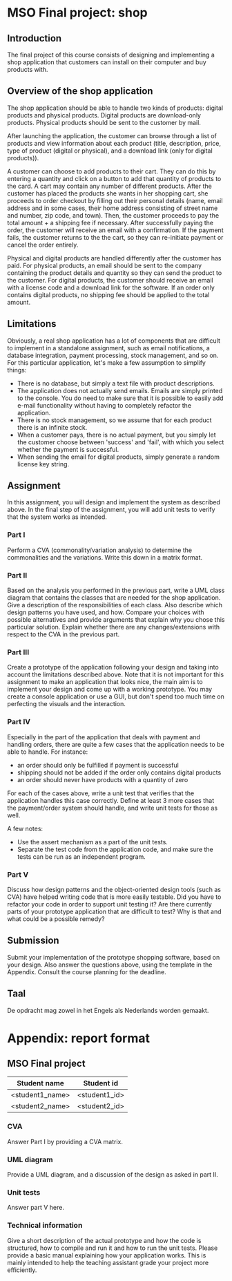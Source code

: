 # MSO Final project: shop

## Introduction

The final project of this course consists of designing and implementing a shop application that customers can install on their computer and buy products with. 

## Overview of the shop application

The shop application should be able to handle two kinds of products: digital products and physical products. Digital products are download-only products. Physical products should be sent to the customer by mail.

After launching the application, the customer can browse through a list of products and view information about each product (title, description, price, type of product (digital or physical), and a download link (only for digital products)). 

A customer can choose to add products to their cart. They can do this by entering a quantity and click on a button to add that quantity of products to the card. A cart may contain any number of different products. After the customer has placed the products she wants in her shopping cart, she proceeds to order checkout by filling out their personal details (name, email address and in some cases, their home address consisting of street name and number, zip code, and town). Then, the customer proceeds to pay the total amount + a shipping fee if necessary. After successfully paying the order, the customer will receive an email with a confirmation. If the payment fails, the customer returns to the the cart, so they can re-initiate payment or cancel the order entirely.

Physical and digital products are handled differently after the customer has paid. For physical products, an email should be sent to the company containing the product details and quantity so they can send the product to the customer. For digital products, the customer should receive an email with a license code and a download link for the software. If an order only contains digital products, no shipping fee should be applied to the total amount.

## Limitations

Obviously, a real shop application has a lot of components that are difficult to implement in a standalone assignment, such as email notifications, a database integration, payment processing, stock management, and so on. For this particular application, let's make a few assumption to simplify things:
- There is no database, but simply a text file with product descriptions.
- The application does not actually send emails. Emails are simply printed to the console. You do need to make sure that it is possible to easily add e-mail functionality without having to completely refactor the application.
- There is no stock management, so we assume that for each product there is an infinite stock.
- When a customer pays, there is no actual payment, but you simply let the customer choose between 'success' and 'fail', with which you select whether the payment is successful. 
- When sending the email for digital products, simply generate a random license key string.

## Assignment
In this assignment, you will design and implement the system as described above. In the final step of the assignment, you will add unit tests to verify that the system works as intended.

### Part I

Perform a CVA (commonality/variation analysis) to determine the commonalities and the variations. Write this down in a matrix format.

### Part II

Based on the analysis you performed in the previous part, write a UML class diagram that contains the classes that are needed for the shop application. Give a description of the responsibilities of each class. Also describe which design patterns you have used, and how. Compare your choices with possible alternatives and provide arguments that explain why you chose this particular solution. Explain whether there are any changes/extensions with respect to the CVA in the previous part.

### Part III

Create a prototype of the application following your design and taking into account the limitations described above. Note that it is not important for this assignment to make an application that looks nice, the main aim is to implement your design and come up with a working prototype. You may create a console application or use a GUI, but don't spend too much time on perfecting the visuals and the interaction.

### Part IV

Especially in the part of the application that deals with payment and handling orders, there are quite a few cases that the application needs to be able to handle. For instance: 
- an order should only be fulfilled if payment is successful
- shipping should not be added if the order only contains digital products
- an order should never have products with a quantity of zero

For each of the cases above, write a unit test that verifies that the application handles this case correctly. Define at least 3 more cases that the payment/order system should handle, and write unit tests for those as well.

A few notes:
- Use the assert mechanism as a part of the unit tests.
- Separate the test code from the application code, and make sure the tests can be run as an independent program.

### Part V

Discuss how design patterns and the object-oriented design tools (such as CVA) have helped writing code that is more easily testable. Did you have to refactor your code in order to support unit testing it? Are there currently parts of your prototype application that are difficult to test? Why is that and what could be a possible remedy?

## Submission
Submit your implementation of the prototype shopping software, based on your design. Also answer the questions above, using the template in the Appendix. Consult the course planning for the deadline.

## Taal
De opdracht mag zowel in het Engels als Nederlands worden gemaakt.

# Appendix: report format

## MSO Final project

| Student name    | Student id    |
|-----------------|---------------|
| <student1_name> | <student1_id> |
| <student2_name> | <student2_id> |

### CVA
Answer Part I by providing a CVA matrix.
### UML diagram
Provide a UML diagram, and a discussion of the design as asked in part II.
### Unit tests
Answer part V here.
### Technical information
Give a short description of the actual prototype and how the code is structured, how to compile and run it and how to run the unit tests. Please provide a basic manual explaining how your application works. This is mainly intended to help the teaching assistant grade your project more efficiently.